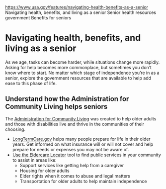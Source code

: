 

https://www.usa.gov/features/navigating-health-benefits-as-a-senior
Navigating health, benefits, and living as a senior
Senior health resources government
Benefits for seniors

Navigating health, benefits, and living as a senior
====================================================

As we age, tasks can become harder, while situations change more rapidly. Asking for help becomes more commonplace, but sometimes you don’t know where to start. No matter which stage of independence you’re in as a senior, explore the government resources that are available to help add ease to this phase of life.

Understand how the Administration for Community Living helps seniors
--------------------------------------------------------------------

The
[Administration for Community Living](https://acl.gov/)
was created to help older adults and those with disabilities live and thrive in the communities of their choosing.

* [LongTermCare.gov](https://acl.gov/ltc)
  helps many people prepare for life in their older years. Get informed on what insurance will or will not cover and help prepare for needs or expenses you may not be aware of.
* [Use the Eldercare Locator](https://eldercare.acl.gov/Public/Index.aspx)
  tool to find public services in your community to assist in areas like:
  + Support services like getting help from a caregiver
  + Housing for older adults
  + Elder rights when it comes to abuse and legal matters
  + Transportation for older adults to help maintain independence
